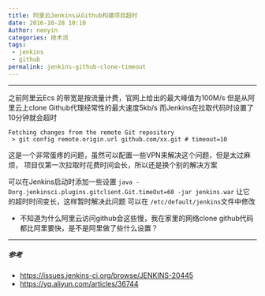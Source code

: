 ```yaml
---
title: 阿里云Jenkins从Github构建项目超时
date: 2016-10-28 10:10
Author: neoyin
categories: 技术流
tags:
 - jenkins
 - github
permalink: jenkins-github-clone-timeout
---
```


---

之前阿里云Ecs 的带宽是按流量计费，官网上给出的最大峰值为100M/s 但是从阿里云上clone Github代理经常性的最大速度5kb/s  而Jenkins在拉取代码时设置了10分钟就会超时

```
Fetching changes from the remote Git repository
 > git config remote.origin.url github.com/xx.git # timeout=10
```

这是一个非常蛋疼的问题，虽然可以配置一些VPN来解决这个问题，但是太过麻烦，
项目仅第一次拉取时花费时间会长，所以还是换个别的解决方案

可以在Jenkins启动时添加一些设置
`java -Dorg.jenkinsci.plugins.gitclient.Git.timeOut=60 -jar jenkins.war`
让它的超时时间变长，这样暂时解决此问题
可以在 `/etc/default/jenkins`文件中修改


- 不知道为什么阿里云访问github会这些慢，我在家里的网络clone github代码都比阿里要快，是不是阿里做了些什么设置？

---

##### 参考
- <https://issues.jenkins-ci.org/browse/JENKINS-20445>
- <https://yq.aliyun.com/articles/36744>